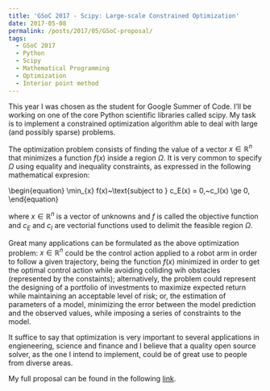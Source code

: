 ```yaml
---
title: 'GSoC 2017 - Scipy: Large-scale Constrained Optimization'
date: 2017-05-08
permalink: /posts/2017/05/GSoC-proposal/
tags:
  - GSoC 2017
  - Python
  - Scipy
  - Mathematical Programming
  - Optimization
  - Interior point method
---
```


This year I was chosen as the student for Google Summer of Code.
I’ll be working on one of the core Python scientific libraries called scipy.
My task is to implement a constrained optimization algorithm able to deal with
large (and possibly sparse) problems.

The optimization problem consists of finding the value
of a vector $x\in \mathbb{R}^n$ that minimizes a function $f(x)$
inside a region $\Omega$. It is very common to specify 
$\Omega$ using equality and inequality constraints,
as expressed in the following mathematical expresion:

\begin{equation}
   \min_{x}  f(x)~\text{subject to } c_E(x) = 0,~c_I(x) \ge 0,
\end{equation}

where $x\in \mathbb{R}^n$ is a vector of unknowns and $f$ is called the objective
function and $c_E$ and $c_I$ are vectorial functions used to delimit the feasible region
$\Omega$.

Great many applications can be formulated as the above optimization problem: $x\in \mathbb{R}^n$
could be the control action applied to a robot arm in order to follow a given trajectory,
being the function $f(x)$ minimized in order to get the optimal control action
while avoiding colliding wih obstacles (represented by the constaints); alternatively,
the problem could represent the designing of a portfolio of investments to maximize expected 
return while maintaining an acceptable level of risk; or, the estimation of parameters of 
a model, minimizing the error between the model prediction and the observed values, while
imposing a series of constraints to the model. 

It suffice to say that optimization is very important to several applications 
in engieneering, science and finance and I believe that a quality open source
solver, as the one I intend to implement, could be of great use to people from
diverse areas.

My full proposal can be found in the following [link](https://github.com/antonior92/GSoC2017-Scipy).



